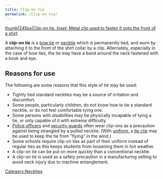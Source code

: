 ```yaml
---
title: Clip-on tie
permalink: /Clip-on_tie/
---
```


[thumb\|245px\|Clip-on tie. *Inset:* Metal clip used to fasten it onto
the front of a shirt](/File:Clip-On_Tie.jpg "wikilink")

A **clip-on tie** is a [bow tie](/bow_tie "wikilink") or
[necktie](/necktie "wikilink") which is permanently tied, and worn by
attaching it to the front of the shirt collar by a clip. Alternately,
especially in the case of bow ties, the tie may have a band around the
neck fastened with a hook and eye.

## Reasons for use

The following are some reasons that this style of tie may be used:

-   Tightly tied standard neckties may be a source of irritation and
    discomfort.
-   Some people, particularly children, do not know how to tie a
    standard necktie, or do not feel comfortable tying one.
-   Some persons with disabilities may be physically incapable of tying
    a tie, or only capable of it with extreme difficulty.
-   [Police officers](/Police_officer "wikilink") and [security
    guards](/security_guard "wikilink") often wear clip-ons as a
    precaution against being strangled by a pulled necktie. (With
    [uniform](/Uniform#Police "wikilink"), a [tie
    clip](/tie_clip "wikilink") may be used to keep the tie from
    "flying" in the wind.)
-   Some schools require clip-on ties as part of their uniform instead
    of regular ties as this keeps students from loosening them in hot
    weather.
-   A clip-on tie can be put on more quickly than a conventional
    necktie.
-   A clip-on tie is used as a safety precaution in a manufacturing
    setting to avoid neck injury due to machine entanglement.

[Category:Neckties](/Category:Neckties "wikilink")